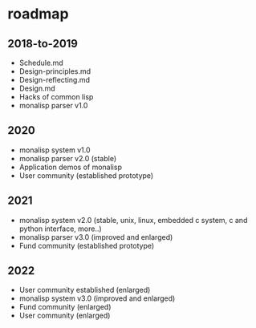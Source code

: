 # roadmap

## 2018-to-2019
- Schedule.md
- Design-principles.md
- Design-reflecting.md
- Design.md
- Hacks of common lisp
- monalisp parser v1.0

## 2020
- monalisp system v1.0
- monalisp parser v2.0 (stable)
- Application demos of monalisp
- User community (established prototype)

## 2021
- monalisp system v2.0 (stable, unix, linux, embedded c system, c and python interface, more..)
- monalisp parser v3.0 (improved and enlarged)
- Fund community (established prototype)

## 2022
- User community established (enlarged)
- monalisp system v3.0 (improved and enlarged)
- Fund community (enlarged)
- User community (enlarged)



